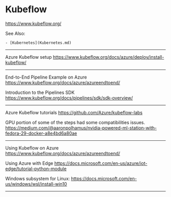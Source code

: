 # Kubeflow

https://www.kubeflow.org/

See Also:

    - [Kubernetes](Kubernetes.md)

---

Azure Kubeflow setup
https://www.kubeflow.org/docs/azure/deploy/install-kubeflow/

---

End-to-End Pipeline Example on Azure
https://www.kubeflow.org/docs/azure/azureendtoend/

Introduction to the Pipelines SDK
https://www.kubeflow.org/docs/pipelines/sdk/sdk-overview/

---

Azure Kubeflow tutorials
https://github.com/Azure/kubeflow-labs

GPU portion of some of the steps had some compatibilities issues.
https://medium.com/@aaronpolhamus/nvidia-powered-ml-station-with-fedora-29-docker-a8e4bd6a80ae

---

Using Kubeflow on Azure
https://www.kubeflow.org/docs/azure/azureendtoend/

Using Azure with Edge
https://docs.microsoft.com/en-us/azure/iot-edge/tutorial-python-module

Windows subsystem for Linux:
https://docs.microsoft.com/en-us/windows/wsl/install-win10

---
